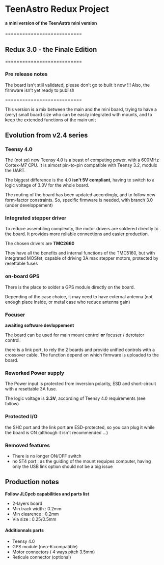 # TeenAstro Redux Project
#### a mini version of the TeenAstro mini version
===========================

## Redux 3.0 - the Finale Edition


===========================
### Pre release notes
The board isn't still validated, please don't go to built it now !!!
Also, the firmware isn't yet ready to publish

===========================

This version is a mix between the main and the mini board, trying to have a (very) small board size who can be easily integrated with mounts, and to keep the extended functions of the main unit

## Evolution from v2.4 series

### Teensy 4.0
The (not so) new Teensy 4.0 is a beast of computing power, with a 600MHz Cortex-M7 CPU.
It is almost pin-to-pin compatible with Teensy 3.2, modulo the UART.

The biggest difference is the 4.0 **isn't 5V compliant**, having to switch to a  logic voltage of 3.3V for the whole board.

The routing of the board has been updated accordingly, and to follow new form-factor constraints. So, specific firmware is needed, with branch 3.0 (under developpement)

### Integrated stepper driver
To reduce assembling complexity, the motor drivers are soldered directly to the board.
It provides more reliable connections and easier production.

The chosen drivers are **TMC2660**

They have all the benefits and internal functions of the TMC5160, but with integrated MOSfet, capable of driving 3A max stepper motors, protected by resettable fuses

### on-board GPS
There is the place to solder a GPS module directly on the board.

Depending of the case choice, it may need to have external antenna (not enough place inside, or metal case who reduce antenna gain)

### Focuser
**awaiting software devloppement**

The board can be used for main mount control **or** focuser / derotator control.

there is a link port, to rely the 2 boards and provide unified controls with a crossover cable.
The function depend on which firmware is uploaded to the board.

### Reworked Power supply
The Power input is protected from inversion polarity, ESD and short-circuit with a resettable 3A fuse.

The logic voltage is **3.3V**, according of Teensy 4.0 requirements (see follow)

### Protected I/O
the SHC port and the link port are ESD-protected, so you can plug it while the board is ON (although it isn't recommended ...)

### Removed features
* There is no longer ON/OFF switch
* no ST4 port : as the guiding of the mount requipes computer, having only the USB link option should not be a big issue



## Production notes

**Follow JLCpcb capabilities and parts list**

* 2-layers board
* Min track width : 0.2mm
* Min clearence : 0.2mm
* Via size : 0.25/0.5mm

#### Additionnals parts
* Teensy 4.0
* GPS module (neo-6 compatible)
* Motor connectors ( 4 ways pitch 3.5mm)
* Reticule connector (optional)